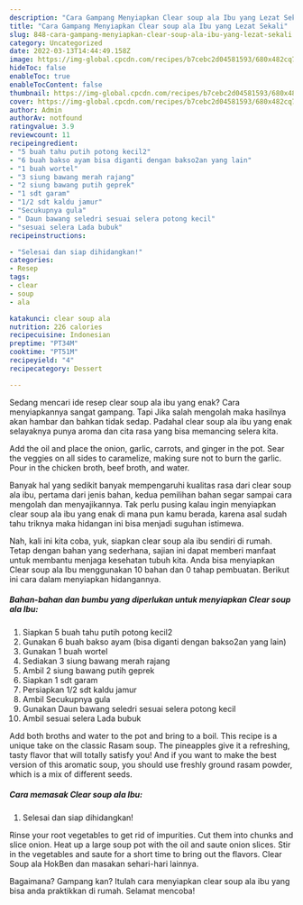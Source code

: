 ```yaml
---
description: "Cara Gampang Menyiapkan Clear soup ala Ibu yang Lezat Sekali"
title: "Cara Gampang Menyiapkan Clear soup ala Ibu yang Lezat Sekali"
slug: 848-cara-gampang-menyiapkan-clear-soup-ala-ibu-yang-lezat-sekali
category: Uncategorized
date: 2022-03-13T14:44:49.158Z
image: https://img-global.cpcdn.com/recipes/b7cebc2d04581593/680x482cq70/clear-soup-ala-ibu-foto-resep-utama.jpg
hideToc: false
enableToc: true
enableTocContent: false
thumbnail: https://img-global.cpcdn.com/recipes/b7cebc2d04581593/680x482cq70/clear-soup-ala-ibu-foto-resep-utama.jpg
cover: https://img-global.cpcdn.com/recipes/b7cebc2d04581593/680x482cq70/clear-soup-ala-ibu-foto-resep-utama.jpg
author: Admin
authorAv: notfound
ratingvalue: 3.9
reviewcount: 11
recipeingredient:
- "5 buah tahu putih potong kecil2"
- "6 buah bakso ayam bisa diganti dengan bakso2an yang lain"
- "1 buah wortel"
- "3 siung bawang merah rajang"
- "2 siung bawang putih geprek"
- "1 sdt garam"
- "1/2 sdt kaldu jamur"
- "Secukupnya gula"
- " Daun bawang seledri sesuai selera potong kecil"
- "sesuai selera Lada bubuk"
recipeinstructions:

- "Selesai dan siap dihidangkan!"
categories:
- Resep
tags:
- clear
- soup
- ala

katakunci: clear soup ala 
nutrition: 226 calories
recipecuisine: Indonesian
preptime: "PT34M"
cooktime: "PT51M"
recipeyield: "4"
recipecategory: Dessert

---
```



Sedang mencari ide resep clear soup ala ibu yang enak? Cara menyiapkannya sangat gampang. Tapi Jika salah mengolah maka hasilnya akan hambar dan bahkan tidak sedap. Padahal clear soup ala ibu yang enak selayaknya punya aroma dan cita rasa yang bisa memancing selera kita.


Add the oil and place the onion, garlic, carrots, and ginger in the pot. Sear the veggies on all sides to caramelize, making sure not to burn the garlic. Pour in the chicken broth, beef broth, and water.

Banyak hal yang sedikit banyak mempengaruhi kualitas rasa dari clear soup ala ibu, pertama dari jenis bahan, kedua pemilihan bahan segar sampai cara mengolah dan menyajikannya. Tak perlu pusing kalau ingin menyiapkan clear soup ala ibu yang enak di mana pun kamu berada, karena asal sudah tahu triknya maka hidangan ini bisa menjadi suguhan istimewa.


Nah, kali ini kita coba, yuk, siapkan clear soup ala ibu sendiri di rumah. Tetap dengan bahan yang sederhana, sajian ini dapat memberi manfaat untuk membantu menjaga kesehatan tubuh kita. Anda bisa menyiapkan Clear soup ala Ibu menggunakan 10 bahan dan 0 tahap pembuatan. Berikut ini cara dalam menyiapkan hidangannya.

<!--inarticleads1-->

##### Bahan-bahan dan bumbu yang diperlukan untuk menyiapkan Clear soup ala Ibu:

1. Siapkan 5 buah tahu putih potong kecil2
1. Gunakan 6 buah bakso ayam (bisa diganti dengan bakso2an yang lain)
1. Gunakan 1 buah wortel
1. Sediakan 3 siung bawang merah rajang
1. Ambil 2 siung bawang putih geprek
1. Siapkan 1 sdt garam
1. Persiapkan 1/2 sdt kaldu jamur
1. Ambil Secukupnya gula
1. Gunakan  Daun bawang seledri sesuai selera potong kecil
1. Ambil sesuai selera Lada bubuk


Add both broths and water to the pot and bring to a boil. This recipe is a unique take on the classic Rasam soup. The pineapples give it a refreshing, tasty flavor that will totally satisfy you! And if you want to make the best version of this aromatic soup, you should use freshly ground rasam powder, which is a mix of different seeds. 

<!--inarticleads2-->

##### Cara memasak Clear soup ala Ibu:


1. Selesai dan siap dihidangkan!

Rinse your root vegetables to get rid of impurities. Cut them into chunks and slice onion. Heat up a large soup pot with the oil and saute onion slices. Stir in the vegetables and saute for a short time to bring out the flavors. Clear Soup ala HokBen dan masakan sehari-hari lainnya. 

Bagaimana? Gampang kan? Itulah cara menyiapkan clear soup ala ibu yang bisa anda praktikkan di rumah. Selamat mencoba!
